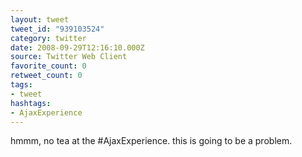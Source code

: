 ```yaml
---
layout: tweet
tweet_id: "939103524"
category: twitter
date: 2008-09-29T12:16:10.000Z
source: Twitter Web Client
favorite_count: 0
retweet_count: 0
tags:
- tweet
hashtags:
- AjaxExperience
---
```


hmmm, no tea at the #AjaxExperience.  this is going to be a problem.

